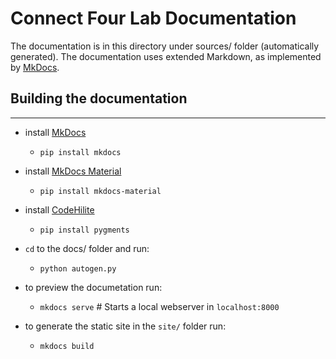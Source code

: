 # Connect Four Lab Documentation

The documentation is in this directory under sources/ folder (automatically generated). The documentation uses extended Markdown, as implemented by [MkDocs](http://mkdocs.org).

## Building the documentation
------

- install [MkDocs](http://mkdocs.org)
    - `pip install mkdocs`
- install [MkDocs Material](https://squidfunk.github.io/mkdocs-material/)
    - `pip install mkdocs-material`
- install [CodeHilite](https://python-markdown.github.io/extensions/code_hilite/)
    - `pip install pygments`
- `cd` to the docs/ folder and run:
    - `python autogen.py`

- to preview the documetation run:
    - `mkdocs serve` # Starts a local webserver in `localhost:8000`
- to generate the static site in the `site/` folder run:
    - `mkdocs build`